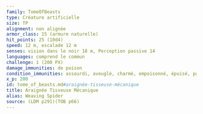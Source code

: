 ```yaml
---
family: TomeOfBeasts
type: Créature artificielle
size: TP
alignment: non alignée
armor_class: 15 (armure naturelle)
hit_points: 25 (10d4)
speed: 12 m, escalade 12 m
senses: vision dans le noir 18 m, Perception passive 14
languages: comprend le commun
challenge: 1 (200 PX)
damage_immunities: de poison
condition_immunities: assourdi, aveuglé, charmé, empoisonné, épuisé, paralysé et terrorisé
x_p: 200
id: tome_of_beasts.md#araignée-tisseuse-mécanique
title: Araignée Tisseuse Mécanique
alias: Weaving Spider
source: (LDM p291)(TOB p66)
---
```


